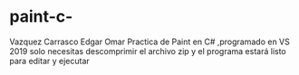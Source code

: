 # paint-c-
Vazquez Carrasco Edgar Omar
Practica de Paint en C# ,programado en VS 2019
solo necesitas descomprimir el archivo zip y el programa estará listo para editar y ejecutar
